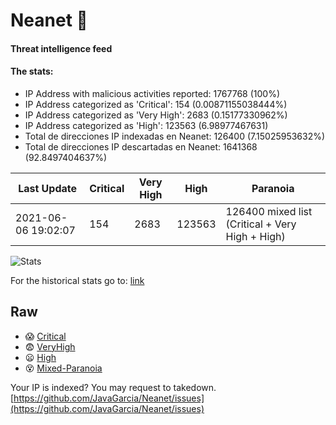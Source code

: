 # Neanet :hocho:
#### Threat intelligence feed
#### The stats:

- IP Address with malicious activities reported: 1767768 (100%)
- IP Address categorized as 'Critical':  154 (0.00871155038444%)
- IP Address categorized as 'Very High':  2683 (0.15177330962%)
- IP Address categorized as 'High':  123563 (6.98977467631)
- Total de direcciones IP indexadas en Neanet:  126400 (7.15025953632%)
- Total de direcciones IP descartadas en Neanet:  1641368 (92.8497404637%)

| Last Update | Critical | Very High | High | Paranoia |
| --- | --- | --- | --- | --- |
| 2021-06-06 19:02:07 | 154 | 2683 | 123563 | 126400 mixed list (Critical + Very High + High)|

![Stats](https://docs.google.com/spreadsheets/d/e/2PACX-1vSnaNMIXVabIpDJjufMlzH7poXnshF3mgd8Is1g9ytUEzVsP5my4Trn8f-xkoLLQ38xpL3HtmUexLo6/pubchart?oid=501124687&format=image)

For the historical stats go to: [link](/stats.csv)
## Raw
- :scream: [Critical](https://raw.githubusercontent.com/JavaGarcia/Neanet/master/blacklists/neanet_critical.txt)
- :fearful: [VeryHigh](https://raw.githubusercontent.com/JavaGarcia/Neanet/master/blacklists/neanet_veryHigh.txtt)
- :frowning: [High](https://raw.githubusercontent.com/JavaGarcia/Neanet/master/blacklists/neanet_high.txt)
- :dizzy_face: [Mixed-Paranoia](https://raw.githubusercontent.com/JavaGarcia/Neanet/master/blacklists/neanet_all.txt)


Your IP is indexed? You may request to takedown. [https://github.com/JavaGarcia/Neanet/issues](https://github.com/JavaGarcia/Neanet/issues)






















































































































































































































































































































































































































































































































































































































































































































































































































































































































































































































































































































































































































































































































































































































































































































































































































































































































































































































































































































































































































































































































































































































































































































































































































































































































































































































































































































































































































































































































































































































































































































































































































































































































































































































































































































































































































































































































































































































































































































































































































































































































































































































































































































































































































































































































































































































































































































































































































































































































































































































































































































































































































































































































































































































































































































































































































































































































































































































































































































































































































































































































































































































































































































































































































































































































































































































































































































































































































































































































































































































































